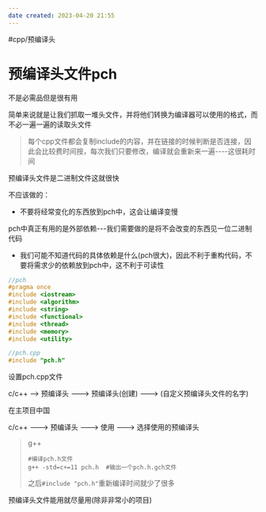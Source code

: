 ```yaml
---
date created: 2023-04-20 21:55
---
```


#cpp/预编译头

# 预编译头文件pch

不是必需品但是很有用

简单来说就是让我们抓取一堆头文件，并将他们转换为编译器可以使用的格式，而不必一遍一遍的读取头文件

> 每个cpp文件都会复制include的内容，并在链接的时候判断是否连接，因此会比较费时间按，每次我们只要修改，编译就会重新来一遍----这很耗时间

预编译头文件是二进制文件这就很快

不应该做的：

- 不要将经常变化的东西放到pch中，这会让编译变慢

pch中真正有用的是外部依赖---我们需要做的是将不会改变的东西见一位二进制代码

- 我们可能不知道代码的具体依赖是什么(pch很大)，因此不利于重构代码，不要将需求少的依赖放到pch中，这不利于可读性

```c++
//pch
#pragma once
#include <iostream>
#include <algorithm>
#include <string>
#include <functional>
#include <thread>
#include <memory>
#include <utility>

//pch.cpp
#include "pch.h"
```

设置pch.cpp文件

c/c++ --> 预编译头 --->  预编译头(创建)  ---> (自定义预编译头文件的名字)

在主项目中国

c/c++ ---> 预编译头 ---> 使用  ---> 选择使用的预编译头

> g++
>
> ```shell
> #编译pch.h文件
> g++ -std=c+=11 pch.h  #输出一个pch.h.gch文件
> ```
>
> 之后`#include "pch.h"`重新编译时间就少了很多

预编译头文件能用就尽量用(除非非常小的项目)
